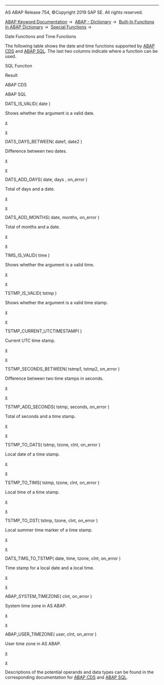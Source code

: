   

* * *

AS ABAP Release 754, ©Copyright 2019 SAP SE. All rights reserved.

[ABAP Keyword Documentation](javascript:call_link\('abenabap.htm'\)) →  [ABAP - Dictionary](javascript:call_link\('abenabap_dictionary.htm'\)) →  [Built-In Functions in ABAP Dictionary](javascript:call_link\('abenddic_builtin_functions.htm'\)) →  [Special Functions](javascript:call_link\('abenddic_special_functions.htm'\)) → 

Date Functions and Time Functions

The following table shows the date and time functions supported by [ABAP CDS](javascript:call_link\('abenabap_cds_glosry.htm'\) "Glossary Entry") and [ABAP SQL](javascript:call_link\('abenopen_sql_glosry.htm'\) "Glossary Entry"). The last two columns indicate where a function can be used.

SQL Function

Result

ABAP CDS

ABAP SQL

DATS\_IS\_VALID( date )

Shows whether the argument is a valid date.

[x](javascript:call_link\('abencds_f1_date_functions.htm'\))

[x](javascript:call_link\('abensql_date_func.htm'\))

DATS\_DAYS\_BETWEEN( date1, date2 )

Difference between two dates.

[x](javascript:call_link\('abencds_f1_date_functions.htm'\))

[x](javascript:call_link\('abensql_date_func.htm'\))

DATS\_ADD\_DAYS( date, days , on\_error )

Total of days and a date.

[x](javascript:call_link\('abencds_f1_date_functions.htm'\))

[x](javascript:call_link\('abensql_date_func.htm'\))

DATS\_ADD\_MONTHS( date, months, on\_error )

Total of months and a date.

[x](javascript:call_link\('abencds_f1_date_functions.htm'\))

[x](javascript:call_link\('abensql_date_func.htm'\))

TIMS\_IS\_VALID( time )

Shows whether the argument is a valid time.

[x](javascript:call_link\('abencds_f1_time_functions.htm'\))

[x](javascript:call_link\('abensql_time_func.htm'\))

TSTMP\_IS\_VALID( tstmp )

Shows whether the argument is a valid time stamp.

[x](javascript:call_link\('abencds_f1_timestamp_functions.htm'\))

[x](javascript:call_link\('abensql_timestamp_func.htm'\))

TSTMP\_CURRENT\_UTCTIMESTAMP( )

Current UTC time stamp.

[x](javascript:call_link\('abencds_f1_timestamp_functions.htm'\))

[x](javascript:call_link\('abensql_timestamp_func.htm'\))

TSTMP\_SECONDS\_BETWEEN( tstmp1, tstmp2, on\_error )

Difference between two time stamps in seconds.

[x](javascript:call_link\('abencds_f1_timestamp_functions.htm'\))

[x](javascript:call_link\('abensql_timestamp_func.htm'\))

TSTMP\_ADD\_SECONDS( tstmp, seconds, on\_error )

Total of seconds and a time stamp.

[x](javascript:call_link\('abencds_f1_timestamp_functions.htm'\))

[x](javascript:call_link\('abensql_timestamp_func.htm'\))

TSTMP\_TO\_DATS( tstmp, tzone, clnt, on\_error )

Local date of a time stamp.

[x](javascript:call_link\('abencds_f1_date_time_conversions.htm'\))

[x](javascript:call_link\('abensql_date_time_conversions.htm'\))

TSTMP\_TO\_TIMS( tstmp, tzone, clnt, on\_error )

Local time of a time stamp.

[x](javascript:call_link\('abencds_f1_date_time_conversions.htm'\))

[x](javascript:call_link\('abensql_date_time_conversions.htm'\))

TSTMP\_TO\_DST( tstmp, tzone, clnt, on\_error )

Local summer time marker of a time stamp.

[x](javascript:call_link\('abencds_f1_date_time_conversions.htm'\))

[x](javascript:call_link\('abensql_date_time_conversions.htm'\))

DATS\_TIMS\_TO\_TSTMP( date, time, tzone, clnt, on\_error )

Time stamp for a local date and a local time.

[x](javascript:call_link\('abencds_f1_date_time_conversions.htm'\))

[x](javascript:call_link\('abensql_date_time_conversions.htm'\))

ABAP\_SYSTEM\_TIMEZONE( clnt, on\_error )

System time zone in AS ABAP.

[x](javascript:call_link\('abencds_f1_timezone_functions.htm'\))

[x](javascript:call_link\('abensql_timezone_func.htm'\))

ABAP\_USER\_TIMEZONE( user, clnt, on\_error )

User time zone in AS ABAP.

[x](javascript:call_link\('abencds_f1_timezone_functions.htm'\))

[x](javascript:call_link\('abensql_timezone_func.htm'\))

Descriptions of the potential operands and data types can be found in the corresponding documentation for [ABAP CDS](javascript:call_link\('abencds_f1_date_time_functions.htm'\)) and [ABAP SQL](javascript:call_link\('abenopen_sql_date_time_functions.htm'\)).
